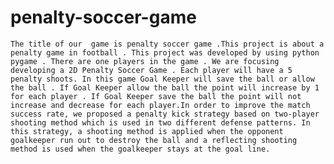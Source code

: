 # penalty-soccer-game
    The title of our  game is penalty soccer game .This project is about a penalty game in football . This project was developed by using python pygame . There are one players in the game . We are focusing developing a 2D Penalty Soccer Game . Each player will have a 5 penalty shoots. In this game Goal Keeper will save the ball or allow the ball . If Goal Keeper allow the ball the point will increase by 1 for each player . If Goal Keeper save the ball the point will not increase and decrease for each player.In order to improve the match success rate, we proposed a penalty kick strategy based on two-player  shooting method which is used in two different defense patterns. In this strategy, a shooting method is applied when the opponent goalkeeper run out to destroy the ball and a reflecting shooting method is used when the goalkeeper stays at the goal line.
